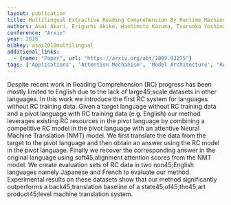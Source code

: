 ```yaml
---
layout: publication
title: Multilingual Extractive Reading Comprehension By Runtime Machine Translation
authors: Asai Akari, Eriguchi Akiko, Hashimoto Kazuma, Tsuruoka Yoshimasa
conference: "Arxiv"
year: 2018
bibkey: asai2018multilingual
additional_links:
  - {name: "Paper", url: "https://arxiv.org/abs/1809.03275"}
tags: ['Applications', 'Attention Mechanism', 'Model Architecture', 'RAG', 'Training Techniques']
---
```

Despite recent work in Reading Comprehension (RC) progress has been mostly limited to English due to the lack of large45;scale datasets in other languages. In this work we introduce the first RC system for languages without RC training data. Given a target language without RC training data and a pivot language with RC training data (e.g. English) our method leverages existing RC resources in the pivot language by combining a competitive RC model in the pivot language with an attentive Neural Machine Translation (NMT) model. We first translate the data from the target to the pivot language and then obtain an answer using the RC model in the pivot language. Finally we recover the corresponding answer in the original language using soft45;alignment attention scores from the NMT model. We create evaluation sets of RC data in two non45;English languages namely Japanese and French to evaluate our method. Experimental results on these datasets show that our method significantly outperforms a back45;translation baseline of a state45;of45;the45;art product45;level machine translation system.
